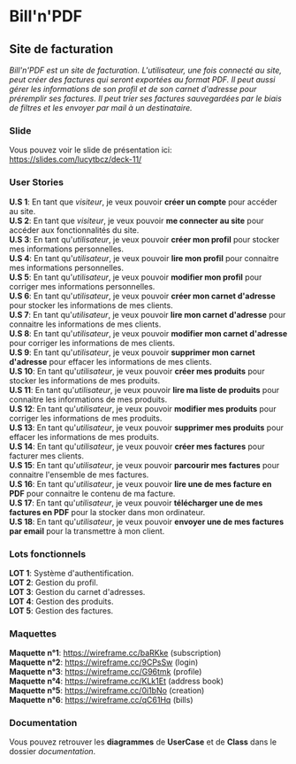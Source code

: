 # Bill'n'PDF
## Site de facturation

*Bill'n'PDF est un site de facturation. L'utilisateur, une fois connecté au site, peut créer des factures qui seront exportées au format PDF. Il peut aussi gérer les informations de son profil et de son carnet d'adresse pour préremplir ses factures. Il peut trier ses factures sauvegardées par le biais de filtres et les envoyer par mail à un destinataire.*

### Slide

Vous pouvez voir le slide de présentation ici: https://slides.com/lucytbcz/deck-11/    

### User Stories

__U.S 1__: En tant que *visiteur*, je veux pouvoir **créer un compte** pour accéder au site.  
__U.S 2__: En tant que *visiteur*, je veux pouvoir **me connecter au site** pour accéder aux fonctionnalités du site.  
__U.S 3__: En tant qu'*utilisateur*, je veux pouvoir **créer mon profil** pour stocker mes informations personnelles.  
__U.S 4__: En tant qu'*utilisateur*, je veux pouvoir **lire mon profil** pour connaitre mes informations personnelles.  
__U.S 5__: En tant qu'*utilisateur*, je veux pouvoir **modifier mon profil** pour corriger mes informations personnelles.  
__U.S 6__: En tant qu'*utilisateur*, je veux pouvoir **créer mon carnet d'adresse** pour stocker les informations de mes clients.  
__U.S 7__: En tant qu'*utilisateur*, je veux pouvoir **lire mon carnet d'adresse** pour connaitre les informations de mes clients.  
__U.S 8__: En tant qu'*utilisateur*, je veux pouvoir **modifier mon carnet d'adresse** pour corriger les informations de mes clients.  
__U.S 9__: En tant qu'*utilisateur*, je veux pouvoir **supprimer mon carnet d'adresse** pour effacer les informations de mes clients.  
__U.S 10__: En tant qu'*utilisateur*, je veux pouvoir **créer mes produits** pour stocker les informations de mes produits.   
__U.S 11__: En tant qu'*utilisateur*, je veux pouvoir **lire ma liste de produits** pour connaitre les informations de mes produits.  
__U.S 12__: En tant qu'*utilisateur*, je veux pouvoir **modifier mes produits** pour corriger les informations de mes produits.  
__U.S 13__: En tant qu'*utilisateur*, je veux pouvoir **supprimer mes produits** pour effacer les informations de mes produits.  
__U.S 14__: En tant qu'*utilisateur*, je veux pouvoir **créer mes factures** pour facturer mes clients.  
__U.S 15__: En tant qu'*utilisateur*, je veux pouvoir **parcourir mes factures** pour connaitre l'ensemble de mes factures.   
__U.S 16__: En tant qu'*utilisateur*, je veux pouvoir **lire une de mes facture en PDF** pour connaitre le contenu de ma facture.  
__U.S 17__: En tant qu'*utilisateur*, je veux pouvoir **télécharger une de mes factures en PDF** pour la stocker dans mon ordinateur.  
__U.S 18__: En tant qu'*utilisateur*, je veux pouvoir **envoyer une de mes factures par email** pour la transmettre à mon client.  

### Lots fonctionnels

__LOT 1__: Système d'authentification.  
__LOT 2__: Gestion du profil.  
__LOT 3__: Gestion du carnet d'adresses.  
__LOT 4__: Gestion des produits.  
__LOT 5__: Gestion des factures.  

### Maquettes

__Maquette n°1__: https://wireframe.cc/baRKke (subscription)  
__Maquette n°2__: https://wireframe.cc/9CPsSw (login)  
__Maquette n°3__: https://wireframe.cc/G96tmk (profile)  
__Maquette n°4__: https://wireframe.cc/KLk1Et (address book)  
__Maquette n°5__: https://wireframe.cc/0i1bNo (creation)  
__Maquette n°6__: https://wireframe.cc/qC61Hq (bills)  

### Documentation

Vous pouvez retrouver les **diagrammes** de **UserCase** et de **Class** dans le dossier *documentation*. 